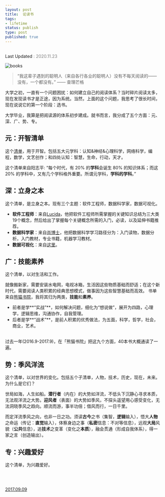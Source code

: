 ```yaml
--- 
layout: post
title:  论读书
tags: 
- lifetime
status: publish
type: post
published: true
---
```


<br>

<div style="color: gray">
<a src="https://github.githistory.xyz/willwang-x/willwang-x.github.io/blob/master/_posts/blogs/2017-09-09-books.md"> Last Updated </a> 
<span> : 2020.11.23  </span>
</div>

![books](https://i.imgur.com/ahPdfzI.png)



> “我这辈子遇到的聪明人（来自各行各业的聪明人）没有不每天阅读的——没有，一个都没有。” —— 查理芒格

大学之初，一直有一个问题困扰：如何建立自己的阅读体系？当时碎片阅读太多，现在发现读书才是正途，因为系统。当然，上面的这个问题，我思考了很长时间，现在说说它的第一个阶段：选书。

大学毕业，我算是把阅读源的体系初步建成。就书而言，我分成了五个方面：元、深、广、势、专。
	
## 元：开智清单
	
这个[清单](https://www.douban.com/doulist/41691053/)，用于开智。包括五大元学科：认知&神经&心理科学，网络科学，编程，数学，文艺创作；和四处认知：智慧，生命，行动，天才。

这个清单来自阳志平: “每个时代，有 20% 的**学科**会诞生 80% 的知识体系；而这 20% 的学科中，又有几个学科格外重要。所谓元学科，**学科的学科**。”
	
## 深：立身之本
	
这个清单，是立身之本。现有三个主题：软件工程师，数据科学家，数据可视化。

- **软件工程师**：来自[Lucida](http://lucida.me/blog/developer-reading-list/)，他把软件工程师所需掌握的关键知识总结为三大类19个概念，然后给出了掌握每个关键概念所需的入门，必读，以及延伸书籍推荐。 
- **数据科学家**：来自[肖博士](https://www.zhihu.com/question/20757000)，他把数据科学学习路径分为：入门读物，数据分析，入门教材，专业书籍，机器学习教材。 
- **数据可视化**：来自[这里](https://www.zhihu.com/question/19710815)。
	
## 广：技能素养
	
这个清单，以对生活和工作。

就像搬新家，需要安装水电网，电视冰箱，生活因这些物质基础而舒适；在这个新时代，需要阅读人类积累的经典思想模式，做事因为这些智慧基础而高效。
书单来自[熊猫书院](https://www.douban.com/doulist/43794165/)，我将其归为两类，**技能**和**素养**。

* 前者是学**“实战”**，如何解决问题，细化为“想说做”，展开为四路，心理学，逻辑思维，沟通协作，自我管理。
* 后者是学**“战术”**，是前人积累的优秀做法，为五面，科学，哲学，社会，商业，艺术。<br><br>

过去一年(2016.9-2017.9)，在「熊猫书院」把这九个方面，40本书大概通读了一遍。
	
## 势：季风洋流
	
这个清单，以对世界的变化。包括五个子清单，人物，技术，历史，现在，未来。为什么是它们？

世局如海，人生如船。**潜行者**（内在）的大势如洋流，不低头下沉静心寻求本质，无法观洋流之大势。**迎风者**（表面）的大势如季风，不探头遥望用心感受变化，无法洞晓季风之趋向。顺流而游，事半功倍；借风而行，一日千里。

而定洋流季风之向，也非一日之功。须读**古今**之书（集智，**逻辑**输入），悟大**人物**之命运（传记：**直觉**输入），体察身边之事（**私密**信息：不对等信息），远观**大局**风貌（**公共**信息），追**技术**之变革（变化之**本质**），融会贯通（形成自我体系），得一家之言（创造输出）。
	
## 专：兴趣爱好
	
这个清单，为兴趣爱好。



<br>
<br>

           
[2017.09.09](https://github.githistory.xyz/willwang-x/willwang-x.github.io/blob/master/_posts/2017-09-09-books.md)	

<br>
<br>


